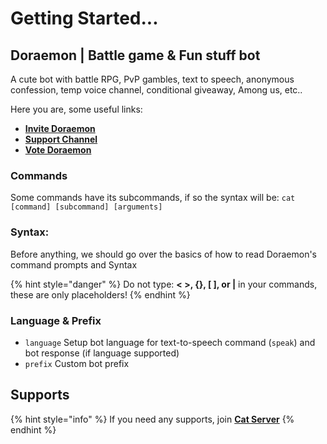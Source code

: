 # Getting Started...

## Doraemon | Battle game & Fun stuff bot

A cute bot with battle RPG, PvP gambles, text to speech, anonymous confession, temp voice channel, conditional giveaway, Among us, etc..

Here you are, some useful links:

* [**Invite Doraemon**](https://discord.com/oauth2/authorize?client\_id=574812330760863744\&permissions=838332017\&scope=bot)
* [**Support Channel**](https://discord.gg/9kfcFNt)
* [**Vote Doraemon**](https://top.gg/bot/574812330760863744/vote)

### Commands

Some commands have its subcommands, if so the syntax will be: `cat [command] [subcommand] [arguments]`

### Syntax:

Before anything, we should go over the basics of how to read Doraemon's command prompts and Syntax

{% hint style="danger" %}
Do not type: **< >, {}, \[ ], or |** in your commands, these are only placeholders!
{% endhint %}

### **Language & Prefix**

* `language` Setup bot language for text-to-speech command (`speak`) and bot response (if language supported)
* `prefix` Custom bot prefix

## Supports

{% hint style="info" %}
If you need any supports, join [**Cat Server**](https://discord.gg/gYaXteY)
{% endhint %}
